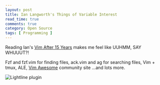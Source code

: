 ```yaml
---
layout: post
title: Ian Langworth's Things of Variable Interest
read_time: true  
comments: true
category: Open Source
tags: [ Programming ]
---
```


Reading Ian's [Vim After 15 Years](https://statico.github.io/) makes me feel like UUHMM, SAY WHUUUT?!

Fzf and fzf.vim for finding files, ack.vim and ag for searching files, Vim + tmux, ALE, [Vim Awesome](https://vimawesome.com/) community site …and lots more.

![Lightline plugin](https://statico.github.io/images/vim/vim3-ale.png)

